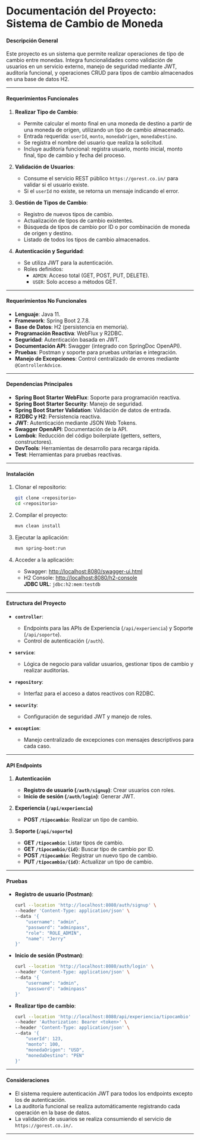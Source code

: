 # Documentación del Proyecto: **Sistema de Cambio de Moneda**

#### **Descripción General**
Este proyecto es un sistema que permite realizar operaciones de tipo de cambio entre monedas. Integra funcionalidades como validación de usuarios en un servicio externo, manejo de seguridad mediante JWT, auditoría funcional, y operaciones CRUD para tipos de cambio almacenados en una base de datos H2.

---

#### **Requerimientos Funcionales**
1. **Realizar Tipo de Cambio**:
    - Permite calcular el monto final en una moneda de destino a partir de una moneda de origen, utilizando un tipo de cambio almacenado.
    - Entrada requerida: `userId`, `monto`, `monedaOrigen`, `monedaDestino`.
    - Se registra el nombre del usuario que realiza la solicitud.
    - Incluye auditoría funcional: registra usuario, monto inicial, monto final, tipo de cambio y fecha del proceso.

2. **Validación de Usuarios**:
    - Consume el servicio REST público `https://gorest.co.in/` para validar si el usuario existe.
    - Si el `userId` no existe, se retorna un mensaje indicando el error.

3. **Gestión de Tipos de Cambio**:
    - Registro de nuevos tipos de cambio.
    - Actualización de tipos de cambio existentes.
    - Búsqueda de tipos de cambio por ID o por combinación de moneda de origen y destino.
    - Listado de todos los tipos de cambio almacenados.

4. **Autenticación y Seguridad**:
    - Se utiliza JWT para la autenticación.
    - Roles definidos:
        - `ADMIN`: Acceso total (GET, POST, PUT, DELETE).
        - `USER`: Solo acceso a métodos GET.

---

#### **Requerimientos No Funcionales**
- **Lenguaje**: Java 11.
- **Framework**: Spring Boot 2.7.8.
- **Base de Datos**: H2 (persistencia en memoria).
- **Programación Reactiva**: WebFlux y R2DBC.
- **Seguridad**: Autenticación basada en JWT.
- **Documentación API**: Swagger (integrado con SpringDoc OpenAPI).
- **Pruebas**: Postman y soporte para pruebas unitarias e integración.
- **Manejo de Excepciones**: Control centralizado de errores mediante `@ControllerAdvice`.

---

#### **Dependencias Principales**
- **Spring Boot Starter WebFlux**: Soporte para programación reactiva.
- **Spring Boot Starter Security**: Manejo de seguridad.
- **Spring Boot Starter Validation**: Validación de datos de entrada.
- **R2DBC y H2**: Persistencia reactiva.
- **JWT**: Autenticación mediante JSON Web Tokens.
- **Swagger OpenAPI**: Documentación de la API.
- **Lombok**: Reducción del código boilerplate (getters, setters, constructores).
- **DevTools**: Herramientas de desarrollo para recarga rápida.
- **Test**: Herramientas para pruebas reactivas.

---

#### **Instalación**
1. Clonar el repositorio:
   ```bash
   git clone <repositorio>
   cd <repositorio>
   ```

2. Compilar el proyecto:
   ```bash
   mvn clean install
   ```

3. Ejecutar la aplicación:
   ```bash
   mvn spring-boot:run
   ```

4. Acceder a la aplicación:
    - Swagger: [http://localhost:8080/swagger-ui.html](http://localhost:8080/swagger-ui.html)
    - H2 Console: [http://localhost:8080/h2-console](http://localhost:8080/h2-console)  
      **JDBC URL**: `jdbc:h2:mem:testdb`

---

#### **Estructura del Proyecto**
- **`controller`**:
    - Endpoints para las APIs de Experiencia (`/api/experiencia`) y Soporte (`/api/soporte`).
    - Control de autenticación (`/auth`).

- **`service`**:
    - Lógica de negocio para validar usuarios, gestionar tipos de cambio y realizar auditorías.

- **`repository`**:
    - Interfaz para el acceso a datos reactivos con R2DBC.

- **`security`**:
    - Configuración de seguridad JWT y manejo de roles.

- **`exception`**:
    - Manejo centralizado de excepciones con mensajes descriptivos para cada caso.

---

#### **API Endpoints**
1. **Autenticación**
    - **Registro de usuario (`/auth/signup`)**: Crear usuarios con roles.
    - **Inicio de sesión (`/auth/login`)**: Generar JWT.

2. **Experiencia (`/api/experiencia`)**
    - **POST `/tipocambio`**: Realizar un tipo de cambio.

3. **Soporte (`/api/soporte`)**
    - **GET `/tipocambio`**: Listar tipos de cambio.
    - **GET `/tipocambio/{id}`**: Buscar tipo de cambio por ID.
    - **POST `/tipocambio`**: Registrar un nuevo tipo de cambio.
    - **PUT `/tipocambio/{id}`**: Actualizar un tipo de cambio.

---

#### **Pruebas**
- **Registro de usuario (Postman)**:
   ```bash
   curl --location 'http://localhost:8080/auth/signup' \
   --header 'Content-Type: application/json' \
   --data '{
       "username": "admin",
       "password": "adminpass",
       "role": "ROLE_ADMIN",
       "name": "Jerry"
   }'
   ```

- **Inicio de sesión (Postman)**:
   ```bash
   curl --location 'http://localhost:8080/auth/login' \
   --header 'Content-Type: application/json' \
   --data '{
       "username": "admin",
       "password": "adminpass"
   }'
   ```

- **Realizar tipo de cambio**:
   ```bash
   curl --location 'http://localhost:8080/api/experiencia/tipocambio' \
   --header 'Authorization: Bearer <token>' \
   --header 'Content-Type: application/json' \
   --data '{
       "userId": 123,
       "monto": 100,
       "monedaOrigen": "USD",
       "monedaDestino": "PEN"
   }'
   ```

---

#### **Consideraciones**
- El sistema requiere autenticación JWT para todos los endpoints excepto los de autenticación.
- La auditoría funcional se realiza automáticamente registrando cada operación en la base de datos.
- La validación de usuarios se realiza consumiendo el servicio de `https://gorest.co.in/`.

--- 

